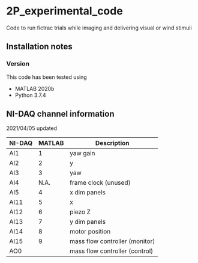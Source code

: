 # 2P_experimental_code
Code to run fictrac trials while imaging and delivering visual or wind stimuli

## Installation notes
### Version
This code has been tested using
- MATLAB 2020b
- Python 3.7.4

## NI-DAQ channel information
2021/04/05 updated

| NI-DAQ  | MATLAB | Description |
| ------- |------- | ----------- |
| AI1 | 1 | yaw gain |
| AI2 | 2 | y |
| AI3 | 3 | yaw |
| AI4 | N.A.| frame clock (unused)|
| AI5 | 4 | x dim panels | 
| AI11 | 5 | x |
| AI12 | 6 | piezo Z |
| AI13 | 7 | y dim panels |
| AI14 | 8 | motor position |
| AI15 | 9 | mass flow controller (monitor) |
| AO0 |  | mass flow controller (control) |
